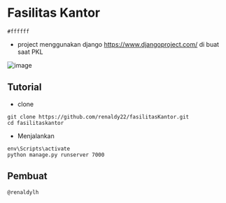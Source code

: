 # Fasilitas Kantor
`#ffffff`
* project menggunakan  django https://www.djangoproject.com/  di buat saat PKL

![image](https://user-images.githubusercontent.com/92350701/199645462-ce3188fb-12bd-48da-ae32-9c3689cd2eba.png)



## Tutorial
- clone
```
git clone https://github.com/renaldy22/fasilitasKantor.git
cd fasilitaskantor
```
- Menjalankan
```
env\Scripts\activate
python manage.py runserver 7000
```

## Pembuat
```
@renaldylh
```
